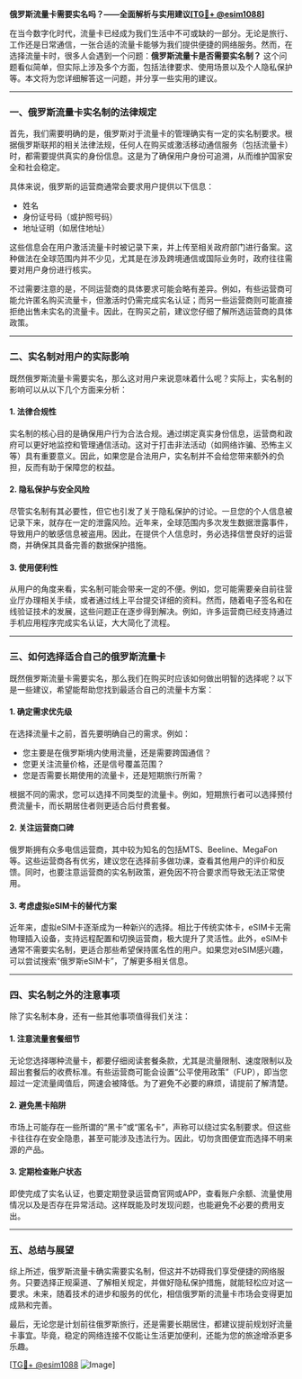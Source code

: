 **俄罗斯流量卡需要实名吗？——全面解析与实用建议[[TG💪+ @esim1088](https://t.me/s/esim1088)]**

在当今数字化时代，流量卡已经成为我们生活中不可或缺的一部分。无论是旅行、工作还是日常通信，一张合适的流量卡能够为我们提供便捷的网络服务。然而，在选择流量卡时，很多人会遇到一个问题：**俄罗斯流量卡是否需要实名制？** 这个问题看似简单，但实际上涉及多个方面，包括法律要求、使用场景以及个人隐私保护等。本文将为您详细解答这一问题，并分享一些实用的建议。

---

### **一、俄罗斯流量卡实名制的法律规定**

首先，我们需要明确的是，俄罗斯对于流量卡的管理确实有一定的实名制要求。根据俄罗斯联邦的相关法律法规，任何人在购买或激活移动通信服务（包括流量卡）时，都需要提供真实的身份信息。这是为了确保用户身份可追溯，从而维护国家安全和社会稳定。

具体来说，俄罗斯的运营商通常会要求用户提供以下信息：
- 姓名
- 身份证号码（或护照号码）
- 地址证明（如居住地址）

这些信息会在用户激活流量卡时被记录下来，并上传至相关政府部门进行备案。这种做法在全球范围内并不少见，尤其是在涉及跨境通信或国际业务时，政府往往需要对用户身份进行核实。

不过需要注意的是，不同运营商的具体要求可能会略有差异。例如，有些运营商可能允许匿名购买流量卡，但激活时仍需完成实名认证；而另一些运营商则可能直接拒绝出售未实名的流量卡。因此，在购买之前，建议您仔细了解所选运营商的具体政策。

---

### **二、实名制对用户的实际影响**

既然俄罗斯流量卡需要实名，那么这对用户来说意味着什么呢？实际上，实名制的影响可以从以下几个方面来分析：

#### **1. 法律合规性**
实名制的核心目的是确保用户行为合法合规。通过绑定真实身份信息，运营商和政府可以更好地监控和管理通信活动。这对于打击非法活动（如网络诈骗、恐怖主义等）具有重要意义。因此，如果您是合法用户，实名制并不会给您带来额外的负担，反而有助于保障您的权益。

#### **2. 隐私保护与安全风险**
尽管实名制有其必要性，但它也引发了关于隐私保护的讨论。一旦您的个人信息被记录下来，就存在一定的泄露风险。近年来，全球范围内多次发生数据泄露事件，导致用户的敏感信息被盗用。因此，在提供个人信息时，务必选择信誉良好的运营商，并确保其具备完善的数据保护措施。

#### **3. 使用便利性**
从用户的角度来看，实名制可能会带来一定的不便。例如，您可能需要亲自前往营业厅办理相关手续，或者通过线上平台提交详细的资料。然而，随着电子签名和在线验证技术的发展，这些问题正在逐步得到解决。例如，许多运营商已经支持通过手机应用程序完成实名认证，大大简化了流程。

---

### **三、如何选择适合自己的俄罗斯流量卡**

既然俄罗斯流量卡需要实名，那么我们在购买时应该如何做出明智的选择呢？以下是一些建议，希望能帮助您找到最适合自己的流量卡方案：

#### **1. 确定需求优先级**
在选择流量卡之前，首先要明确自己的需求。例如：
- 您主要是在俄罗斯境内使用流量，还是需要跨国通信？
- 您更关注流量价格，还是信号覆盖范围？
- 您是否需要长期使用的流量卡，还是短期旅行所需？

根据不同的需求，您可以选择不同类型的流量卡。例如，短期旅行者可以选择预付费流量卡，而长期居住者则更适合后付费套餐。

#### **2. 关注运营商口碑**
俄罗斯拥有众多电信运营商，其中较为知名的包括MTS、Beeline、MegaFon等。这些运营商各有优劣，建议您在选择前多做功课，查看其他用户的评价和反馈。同时，也要注意运营商的实名制政策，避免因不符合要求而导致无法正常使用。

#### **3. 考虑虚拟eSIM卡的替代方案**
近年来，虚拟eSIM卡逐渐成为一种新兴的选择。相比于传统实体卡，eSIM卡无需物理插入设备，支持远程配置和切换运营商，极大提升了灵活性。此外，eSIM卡通常不需要实名制，更适合那些希望保持匿名性的用户。如果您对eSIM感兴趣，可以尝试搜索“俄罗斯eSIM卡”，了解更多相关信息。

---

### **四、实名制之外的注意事项**

除了实名制本身，还有一些其他事项值得我们关注：

#### **1. 注意流量套餐细节**
无论您选择哪种流量卡，都要仔细阅读套餐条款，尤其是流量限制、速度限制以及超出套餐后的收费标准。有些运营商可能会设置“公平使用政策”（FUP），即当您超过一定流量阈值后，网速会被降低。为了避免不必要的麻烦，请提前了解清楚。

#### **2. 避免黑卡陷阱**
市场上可能存在一些所谓的“黑卡”或“匿名卡”，声称可以绕过实名制要求。但这些卡往往存在安全隐患，甚至可能涉及违法行为。因此，切勿贪图便宜而选择不明来源的产品。

#### **3. 定期检查账户状态**
即使完成了实名认证，也要定期登录运营商官网或APP，查看账户余额、流量使用情况以及是否存在异常活动。这样既能及时发现问题，也能避免不必要的费用支出。

---

### **五、总结与展望**

综上所述，俄罗斯流量卡确实需要实名制，但这并不妨碍我们享受便捷的网络服务。只要选择正规渠道、了解相关规定，并做好隐私保护措施，就能轻松应对这一要求。未来，随着技术的进步和服务的优化，相信俄罗斯的流量卡市场会变得更加成熟和完善。

最后，无论您是计划前往俄罗斯旅行，还是需要长期居住，都建议提前规划好流量卡事宜。毕竟，稳定的网络连接不仅能让生活更加便利，还能为您的旅途增添更多乐趣。

[[TG💪+ @esim1088](https://t.me/s/esim1088) ![Image](https://i.postimg.cc/4NQfJmqS/Snipaste-2025-05-13-00-14-12.png)]